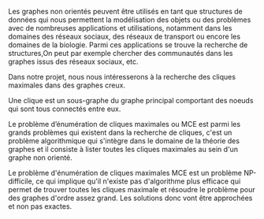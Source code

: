Les graphes non orientés peuvent être utilisés en tant que structures de données qui nous permettent la modélisation des objets ou des problèmes avec de nombreuses applications et utilisations, notamment dans les domaines des réseaux sociaux, des réseaux de transport ou encore les domaines de la biologie. Parmi ces applications se trouve la recherche de structures,On peut par exemple chercher des communautés dans les graphes issus des réseaux sociaux, etc. 

Dans notre projet, nous nous intéresserons à la recherche des cliques maximales dans des graphes creux.

Une clique est un sous-graphe du graphe principal comportant des noeuds qui sont tous connectés entre eux.

Le problème d’énumération de cliques maximales ou MCE est parmi les grands problèmes qui existent dans la recherche de cliques, c'est un problème algorithmique qui s'intègre dans le domaine de la théorie des graphes et il consiste à lister toutes les cliques maximales au sein d'un graphe non orienté.

Le problème d'énumération de cliques maximales MCE est un problème NP-difficile, ce qui implique qu'il n'existe pas d'algorithme plus efficace qui permet de trouver toutes les cliques maximale et résoudre le problème pour des graphes d'ordre assez grand. Les solutions donc vont être approchées et non pas exactes.
